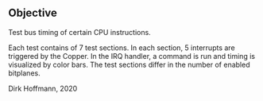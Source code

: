 ## Objective

Test bus timing of certain CPU instructions.

Each test contains of 7 test sections. In each section, 5 interrupts are triggered by the Copper. In the IRQ handler, a command is run and timing is visualized by color bars. The test sections differ in the number of enabled bitplanes. 


Dirk Hoffmann, 2020
